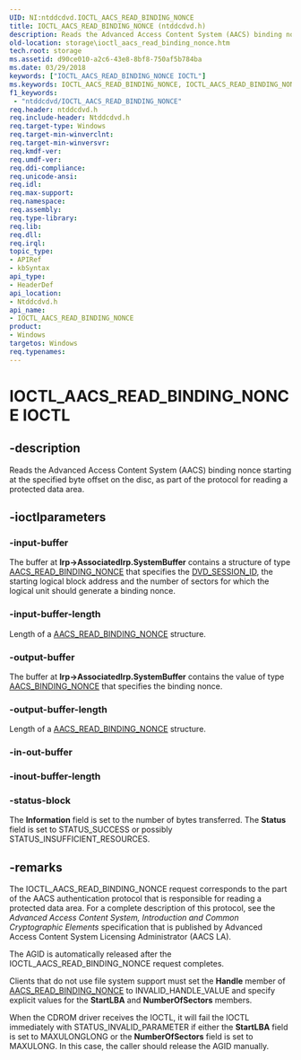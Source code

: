 ```yaml
---
UID: NI:ntddcdvd.IOCTL_AACS_READ_BINDING_NONCE
title: IOCTL_AACS_READ_BINDING_NONCE (ntddcdvd.h)
description: Reads the Advanced Access Content System (AACS) binding nonce starting at the specified byte offset on the disc, as part of the protocol for reading a protected data area.
old-location: storage\ioctl_aacs_read_binding_nonce.htm
tech.root: storage
ms.assetid: d90ce010-a2c6-43e8-8bf8-750af5b784ba
ms.date: 03/29/2018
keywords: ["IOCTL_AACS_READ_BINDING_NONCE IOCTL"]
ms.keywords: IOCTL_AACS_READ_BINDING_NONCE, IOCTL_AACS_READ_BINDING_NONCE control, IOCTL_AACS_READ_BINDING_NONCE control code [Storage Devices], k307_5a403ffd-678e-44e7-8df3-21e3149b7efd.xml, ntddcdvd/IOCTL_AACS_READ_BINDING_NONCE, storage.ioctl_aacs_read_binding_nonce
f1_keywords:
 - "ntddcdvd/IOCTL_AACS_READ_BINDING_NONCE"
req.header: ntddcdvd.h
req.include-header: Ntddcdvd.h
req.target-type: Windows
req.target-min-winverclnt: 
req.target-min-winversvr: 
req.kmdf-ver: 
req.umdf-ver: 
req.ddi-compliance: 
req.unicode-ansi: 
req.idl: 
req.max-support: 
req.namespace: 
req.assembly: 
req.type-library: 
req.lib: 
req.dll: 
req.irql: 
topic_type:
- APIRef
- kbSyntax
api_type:
- HeaderDef
api_location:
- Ntddcdvd.h
api_name:
- IOCTL_AACS_READ_BINDING_NONCE
product:
- Windows
targetos: Windows
req.typenames: 
---
```


# IOCTL_AACS_READ_BINDING_NONCE IOCTL


## -description


Reads the Advanced Access Content System (AACS) binding nonce starting at the specified byte offset on the disc, as part of the protocol for reading a protected data area.


## -ioctlparameters




### -input-buffer

The buffer at <b>Irp->AssociatedIrp.SystemBuffer</b> contains a structure of type <a href="https://docs.microsoft.com/windows-hardware/drivers/ddi/ntddcdvd/ns-ntddcdvd-_aacs_read_binding_nonce">AACS_READ_BINDING_NONCE</a> that specifies the <a href="https://docs.microsoft.com/previous-versions/windows/hardware/drivers/ff553743(v=vs.85)">DVD_SESSION_ID</a>, the starting logical block address and the number of sectors for which the logical unit should generate a binding nonce.


### -input-buffer-length

Length of a <a href="https://docs.microsoft.com/windows-hardware/drivers/ddi/ntddcdvd/ns-ntddcdvd-_aacs_read_binding_nonce">AACS_READ_BINDING_NONCE</a> structure.


### -output-buffer

The buffer at <b>Irp->AssociatedIrp.SystemBuffer</b> contains the value of type <a href="https://docs.microsoft.com/windows-hardware/drivers/ddi/ntddcdvd/ns-ntddcdvd-_aacs_binding_nonce">AACS_BINDING_NONCE</a> that specifies the binding nonce.


### -output-buffer-length

Length of a <a href="https://docs.microsoft.com/windows-hardware/drivers/ddi/ntddcdvd/ns-ntddcdvd-_aacs_read_binding_nonce">AACS_READ_BINDING_NONCE</a> structure.


### -in-out-buffer








### -inout-buffer-length








### -status-block

The <b>Information</b> field is set to the number of bytes transferred. The <b>Status</b> field is set to STATUS_SUCCESS or possibly STATUS_INSUFFICIENT_RESOURCES.


## -remarks



The IOCTL_AACS_READ_BINDING_NONCE request corresponds to the part of the AACS authentication protocol that is responsible for reading a protected data area. For a complete description of this protocol, see the <i>Advanced Access Content System, Introduction and Common Cryptographic Elements</i> specification that is published by Advanced Access Content System Licensing Administrator (AACS LA).

The AGID is automatically released after the IOCTL_AACS_READ_BINDING_NONCE request completes.

Clients that do not use file system support must set the <b>Handle</b> member of <a href="https://docs.microsoft.com/windows-hardware/drivers/ddi/ntddcdvd/ns-ntddcdvd-_aacs_read_binding_nonce">AACS_READ_BINDING_NONCE</a> to INVALID_HANDLE_VALUE and specify explicit values for the <b>StartLBA</b> and <b>NumberOfSectors</b> members.

When the CDROM driver receives the IOCTL, it will fail the IOCTL immediately with STATUS_INVALID_PARAMETER if either the <b>StartLBA</b> field is set to MAXULONGLONG or the <b>NumberOfSectors</b> field is set to MAXULONG.  In this case,  the caller should release the AGID manually.



